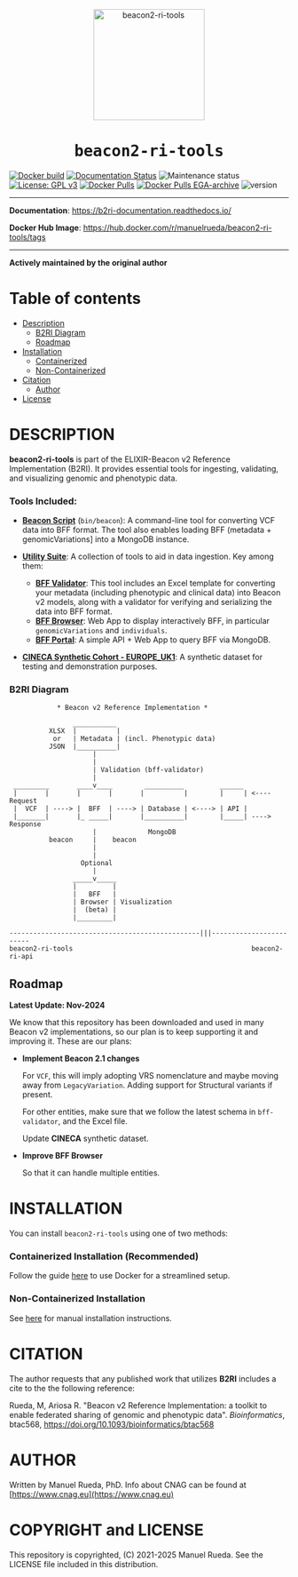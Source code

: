 <div align="center">
    <a href="https://github.com/mrueda/beacon2-ri-tools">
        <img src="https://raw.githubusercontent.com/mrueda/beacon2-ri-tools/main/utils/bff_browser/assets/img/logo.png" width="200" alt="beacon2-ri-tools">
    </a>
</div>

<div align="center" style="font-family: Consolas, monospace;">
    <h1>beacon2-ri-tools</h1>
</div>

[![Docker build](https://github.com/mrueda/beacon2-ri-tools/actions/workflows/docker-build.yml/badge.svg)](https://github.com/mrueda/beacon2-ri-tools/actions/workflows/docker-build.yml)
[![Documentation Status](https://readthedocs.org/projects/b2ri-documentation/badge/?version=latest)](https://b2ri-documentation.readthedocs.io/en/latest/?badge=latest)
![Maintenance status](https://img.shields.io/badge/maintenance-actively--developed-brightgreen.svg)
[![License: GPL v3](https://img.shields.io/badge/License-GPL%20v3-blue.svg)](https://www.gnu.org/licenses/gpl-3.0)
[![Docker Pulls](https://badgen.net/docker/pulls/manuelrueda/beacon2-ri-tools?icon=docker\&label=pulls)](https://hub.docker.com/r/manuelrueda/beacon2-ri-tools/)
[![Docker Pulls EGA-archive](https://badgen.net/docker/pulls/beacon2ri/beacon_reference_implementation?icon=docker\&label=EGA-archive-pulls)](https://hub.docker.com/r/beacon2ri/beacon_reference_implementation/)
![version](https://img.shields.io/badge/version-2.0.6-blue)

---

**Documentation**: <a href="https://b2ri-documentation.readthedocs.io/" target="_blank">https://b2ri-documentation.readthedocs.io/</a>

**Docker Hub Image**: <a href="https://hub.docker.com/r/manuelrueda/beacon2-ri-tools/tags" target="_blank">https://hub.docker.com/r/manuelrueda/beacon2-ri-tools/tags</a>

---

**Actively maintained by the original author**

# Table of contents
- [Description](#description)
  - [B2RI Diagram](#b2ri-diagram)
  - [Roadmap](#roadmap)
- [Installation](#installation)
  - [Containerized](#containerized-installation-recommended)
  - [Non-Containerized](#non-containerized-installation)
- [Citation](#citation)
  - [Author](#author)
- [License](#copyright-and-license)

# DESCRIPTION

**beacon2-ri-tools** is part of the ELIXIR-Beacon v2 Reference Implementation (B2RI). It provides essential tools for ingesting, validating, and visualizing genomic and phenotypic data.

### Tools Included:
- **[Beacon Script](https://github.com/mrueda/beacon2-ri-tools/tree/main/bin/README.md)** (`bin/beacon`): A command-line tool for converting VCF data into BFF format. The tool also enables loading BFF (metadata + genomicVariations] into a MongoDB instance.
- **[Utility Suite](utils/README.md)**: A collection of tools to aid in data ingestion. Key among them:
  - **[BFF Validator](https://github.com/mrueda/beacon2-ri-tools/tree/main/utils/bff_validator)**: This tool includes an Excel template for converting your metadata (including phenotypic and clinical data) into Beacon v2 models, along with a validator for verifying and serializing the data into BFF format.
  - **[BFF Browser](https://github.com/mrueda/beacon2-ri-tools/tree/main/utils/bff_browser)**: Web App to display interactively BFF, in particular `genomicVariations` and `individuals`.
  - **[BFF Portal](https://github.com/mrueda/beacon2-ri-tools/tree/main/utils/bff_portal)**: A simple API + Web App to query BFF via MongoDB.

- **[CINECA Synthetic Cohort - EUROPE_UK1](https://github.com/mrueda/beacon2-ri-tools/tree/main/CINECA_synthetic_cohort_EUROPE_UK1)**: A synthetic dataset for testing and demonstration purposes.

### B2RI Diagram

                * Beacon v2 Reference Implementation *

                    ___________
              XLSX  |          |
               or   | Metadata | (incl. Phenotypic data)
              JSON  |__________|
                         |
                         |
                         | Validation (bff-validator)
                         |
     _________       ____v____        __________         ______
     |       |       |       |       |          |        |     | <---- Request
     |  VCF  | ----> |  BFF  | ----> | Database | <----> | API |
     |_______|       |_ _____|       |__________|        |_____| ----> Response
                         |             MongoDB
              beacon     |    beacon
                         |
                         |
                      Optional
                         |
                    _____v_____
                    |         |
                    |   BFF   |
                    | Browser | Visualization
                    |  (beta) |
                    |_________|

    ------------------------------------------------|||------------------------
    beacon2-ri-tools                                             beacon2-ri-api

## Roadmap 

**Latest Update: Nov-2024**

We know that this repository has been downloaded and used in many Beacon v2 implementations, so our plan is to keep supporting it and improving it. These are our plans:

- **Implement Beacon 2.1 changes**

    For `VCF`, this will imply adopting VRS nomenclature and maybe moving away from `LegacyVariation`. Adding support for Structural variants if present.

    For other entities, make sure that we follow the latest schema in `bff-validator`, and the Excel file.

    Update **CINECA** synthetic dataset.

- **Improve BFF Browser**

    So that it can handle multiple entities.

# INSTALLATION

You can install `beacon2-ri-tools` using one of two methods:

### Containerized Installation (Recommended)

Follow the guide [here](docker/README.md) to use Docker for a streamlined setup.

### Non-Containerized Installation

See [here](non-containerized/README.md) for manual installation instructions.

# CITATION

The author requests that any published work that utilizes **B2RI** includes a cite to the the following reference:

Rueda, M, Ariosa R. "Beacon v2 Reference Implementation: a toolkit to enable federated sharing of genomic and phenotypic data". _Bioinformatics_, btac568, https://doi.org/10.1093/bioinformatics/btac568

# AUTHOR

Written by Manuel Rueda, PhD. Info about CNAG can be found at [https://www.cnag.eu](https://www.cnag.eu)

# COPYRIGHT and LICENSE

This repository is copyrighted, (C) 2021-2025 Manuel Rueda. See the LICENSE file included in this distribution.

